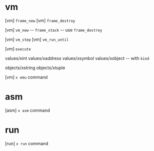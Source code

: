 # vm

[vm] `frame_new`
[vm] `frame_destroy`

[vm] `vm_new` -- `frame_stack` -- use `frame_destroy`

[vm] `vm_step`
[vm] `vm_run_until`

[vm] `execute`

values/xint
values/xaddress
values/xsymbol
values/xobject -- with `kind`

objects/xstring
objects/xtuple

[vm] `x emu` command

# asm

[asm] `x asm` command

# run

[run] `x run` command
